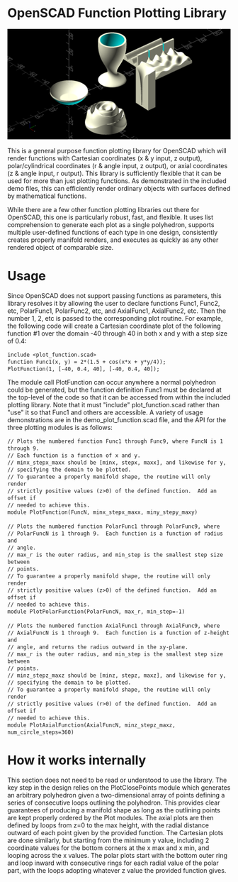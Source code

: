 # OpenSCAD Function Plotting Library

<p align="center"><img alt="Demo image" src="./images/demo_plot_function.png"></p>

This is a general purpose function plotting library for OpenSCAD which will
render functions with Cartesian coordinates (x & y input, z output),
polar/cylindrical coordinates (r & angle input, z output), or axial coordinates
(z & angle input, r output). This library is sufficiently flexible that it can
be used for more than just plotting functions. As demonstrated in the included
demo files, this can efficiently render ordinary objects with surfaces defined
by mathematical functions.

While there are a few other function plotting libraries out there for OpenSCAD,
this one is particularly robust, fast, and flexible. It uses list comprehension
to generate each plot as a single polyhedron, supports multiple user-defined
functions of each type in one design, consistently creates properly manifold
renders, and executes as quickly as any other rendered object of comparable
size.

# Usage

Since OpenSCAD does not support passing functions as parameters, this library
resolves it by allowing the user to declare functions Func1, Func2, etc,
PolarFunc1, PolarFunc2, etc, and AxialFunc1, AxialFunc2, etc. Then the number
1, 2, etc is passed to the corresponding plot routine. For example, the
following code will create a Cartesian coordinate plot of the following
function #1 over the domain -40 through 40 in both x and y with a step size of
0.4:

```
include <plot_function.scad>
function Func1(x, y) = 2*(1.5 + cos(x*x + y*y/4));
PlotFunction(1, [-40, 0.4, 40], [-40, 0.4, 40]);
```

The module call PlotFunction can occur anywhere a normal polyhedron could be
generated, but the function definition Func1 must be declared at the top-level
of the code so that it can be accessed from within the included plotting
library. Note that it must "include" plot_function.scad rather than "use" it so
that Func1 and others are accessible. A variety of usage demonstrations are in
the demo_plot_function.scad file, and the API for the three plotting modules is
as follows:

```
// Plots the numbered function Func1 through Func9, where FuncN is 1 through 9.
// Each function is a function of x and y.
// minx_stepx_maxx should be [minx, stepx, maxx], and likewise for y,
// specifying the domain to be plotted.
// To guarantee a properly manifold shape, the routine will only render
// strictly positive values (z>0) of the defined function.  Add an offset if
// needed to achieve this.
module PlotFunction(FuncN, minx_stepx_maxx, miny_stepy_maxy)

// Plots the numbered function PolarFunc1 through PolarFunc9, where
// PolarFuncN is 1 through 9.  Each function is a function of radius and
// angle.
// max_r is the outer radius, and min_step is the smallest step size between
// points.
// To guarantee a properly manifold shape, the routine will only render
// strictly positive values (z>0) of the defined function.  Add an offset if
// needed to achieve this.
module PlotPolarFunction(PolarFuncN, max_r, min_step=-1)

// Plots the numbered function AxialFunc1 through AxialFunc9, where
// AxialFuncN is 1 through 9.  Each function is a function of z-height and
// angle, and returns the radius outward in the xy-plane.
// max_r is the outer radius, and min_step is the smallest step size between
// points.
// minz_stepz_maxz should be [minz, stepz, maxz], and likewise for y,
// specifying the domain to be plotted.
// To guarantee a properly manifold shape, the routine will only render
// strictly positive values (r>0) of the defined function.  Add an offset if
// needed to achieve this.
module PlotAxialFunction(AxialFuncN, minz_stepz_maxz, num_circle_steps=360)
```

# How it works internally

This section does not need to be read or understood to use the library. The key
step in the design relies on the PlotClosePoints module which generates an
arbitrary polyhedron given a two-dimensional array of points defining a series
of consecutive loops outlining the polyhedron. This provides clear guarantees
of producing a manifold shape as long as the outlining points are kept properly
ordered by the Plot modules. The axial plots are then defined by loops from z=0
to the max height, with the radial distance outward of each point given by the
provided function. The Cartesian plots are done similarly, but starting from
the minimum y value, including 2 coordinate values for the bottom corners at
the x max and x min, and looping across the x values. The polar plots start
with the bottom outer ring and loop inward with consecutive rings for each
radial value of the polar part, with the loops adopting whatever z value the
provided function gives.

